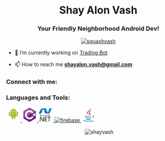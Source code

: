 <h1 align="center">Shay Alon Vash</h1>
<h3 align="center">Your Friendly Neighborhood Android Dev!</h3>

<p align="center"> <a href="https://twitter.com/squashvash" target="blank"><img src="https://img.shields.io/twitter/follow/squashvash?logo=twitter&style=for-the-badge" alt="squashvash" /></a> </p>

- 🔭 I’m currently working on [Trading Bot](https://github.com/ShayVash/TradeBot)

- 📫 How to reach me **shayalon.vash@gmail.com**

<h3 align="left">Connect with me:</h3>

<h3 align="left">Languages and Tools:</h3>
<p align="left"> <a href="https://developer.android.com" target="_blank" rel="noreferrer"> <img src="https://raw.githubusercontent.com/devicons/devicon/master/icons/android/android-original-wordmark.svg" alt="android" width="40" height="40"/> </a> <a href="https://www.w3schools.com/cs/" target="_blank" rel="noreferrer"> <img src="https://raw.githubusercontent.com/devicons/devicon/master/icons/csharp/csharp-original.svg" alt="csharp" width="40" height="40"/> </a> <a href="https://dotnet.microsoft.com/" target="_blank" rel="noreferrer"> <img src="https://raw.githubusercontent.com/devicons/devicon/master/icons/dot-net/dot-net-original-wordmark.svg" alt="dotnet" width="40" height="40"/> </a> <a href="https://firebase.google.com/" target="_blank" rel="noreferrer"> <img src="https://www.vectorlogo.zone/logos/firebase/firebase-icon.svg" alt="firebase" width="40" height="40"/> </a> <a href="https://www.java.com" target="_blank" rel="noreferrer"> <img src="https://raw.githubusercontent.com/devicons/devicon/master/icons/java/java-original.svg" alt="java" width="40" height="40"/> </a> </p>

<p align="center">&nbsp;<img align="center" src="https://github-readme-stats.vercel.app/api?username=shayvash&show_icons=true&locale=en" alt="shayvash" /></p>
